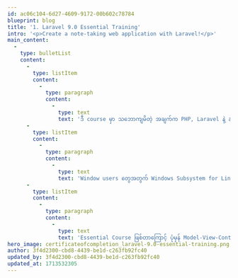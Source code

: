 ```yaml
---
id: ac06c104-6d27-4609-9172-00b602c78784
blueprint: blog
title: '1. Laravel 9.0 Essential Training'
intro: '<p>Create a note-taking web application with Laravel!</p>'
main_content:
  -
    type: bulletList
    content:
      -
        type: listItem
        content:
          -
            type: paragraph
            content:
              -
                type: text
                text: 'ဒီ course မှာ သဘောကျမိတဲ့ အချက်က PHP, Laravel နဲ့ application ရေးတော့မယ်ဆိုရင် traditional လိုတောင်ဖြစ်နေတဲ့ xampp ကို မသုံးဘဲ containerized နည်းပညာဖြစ်တဲ့ docker ကိုအသုံးပြုသွားတာပဲ၊ docker file ကို custom မရေးတတ်ရင်တောင် easy to use ဖြစ်တဲ့ docker အတွက် Laravel က support ပေးထားတဲ့ "Laravel Sail" ဆိုတဲ့ package ကို သုံးသွားတယ်။'
      -
        type: listItem
        content:
          -
            type: paragraph
            content:
              -
                type: text
                text: 'Window users တွေအတွက် Windows Subsystem for Linux(WSL) ၊ Docker Desktop စတာတွေ setup လုပ်တဲ့ အဆင့်တွေကအစ သေချာပြောပြထားတယ်၊ နောက်ပြီး Database GUI အတွက် TablePlus ကို အသုံးပြုထားတယ်။'
      -
        type: listItem
        content:
          -
            type: paragraph
            content:
              -
                type: text
                text: 'Essential Course ဖြစ်တာကြောင့် ပုံမှန် Model-View-Controller(MVC) pattern နဲ့ပဲ simple note-taking app တစ်ခု ဆောက်ပေးသွားတယ်။ simple app တစ်ခုပဲ ဆောက်သွားတာကြောင့် အခြေခံသဘောတရား‌လောက်ပဲ လေ့လာစရာရှိမယ်။'
hero_image: certificateofcompletion_laravel-9.0-essential-training.png
author: 3f4d2300-cbd8-4439-be1d-c263fb92fc40
updated_by: 3f4d2300-cbd8-4439-be1d-c263fb92fc40
updated_at: 1713532305
---
```

